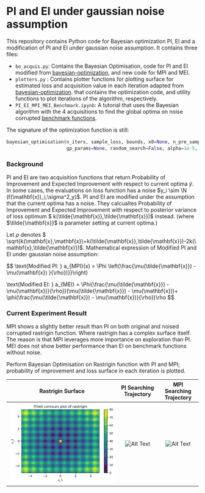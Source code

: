 # PI and EI under gaussian noise assumption

This repository contains Python code for Bayesian optimization PI, EI and a modification of PI and EI under gaussian noise assumption.
 It contains three files:

* `bo_acquis.py`: Contains the Bayesian Optimisation, code for PI and EI modified from [bayesian-optimization](https://github.com/thuijskens/bayesian-optimization), and new code for MPI and MEI.
* `plotters.py` : Contains plotter functions for plotting surface for estimated loss and acquisition value in each iteration adapted from [bayesian-optimization](https://github.com/thuijskens/bayesian-optimization).
that contains the optimization code, and utility functions to plot iterations of the algorithm, respectively.
* `PI_EI_MPI_MEI_Benchmark.ipynb`: A tutorial that uses the Bayesian algorithm with the 4 acquisitions to find the global optima on noise corrupted [benchmark functions](http://www.resibots.eu/limbo/bo_benchmarks.html).

The signature of the optimization function is still:

```python
bayesian_optimisation(n_iters, sample_loss, bounds, x0=None, n_pre_samples=5,
                      gp_params=None, random_search=False, alpha=1e-5, epsilon=1e-7)
```

### Background

PI and EI are two acquisition functions that return Probability of Improvement and Expected Improvement with respect to current optima $\tilde{y}$.
In some cases, the evaluations on loss function has a noise $y_i \sim \N (f(\mathbf{x})_i,\sigma^2_y)$. 
PI and EI are modified under the assumption that the current optima has a noise. They calcualtes Probability of Improvement and Expected Improvement with respect to 
posterior variance of loss optimum $ k(\tilde{\mathbf{x}},\tilde{\mathbf{x}})$ instead.  (where $\tilde{\mathbf{x}}$ is parameter setting at current optima.)

 Let $\rho$ denotes $ \sqrt{k(\mathbf{x},\mathbf{x})+k(\tilde{\mathbf{x}},\tilde{\mathbf{x}})-2k(\mathbf{x},\tilde{\mathbf{x}})$. Mathematical expression of Modified PI and EI under gaussian noise assumption:

$$
\text{Modified PI: }  a_{MPI}(x) = \Phi \left(\frac{\mu(\tilde{\mathbf{x}}) - \mu(\mathbf{x}) }{\rho})}}\right)

\text{Modified EI: } a_{MEI} = \Phi(\frac{\mu(\tilde{\mathbf{x}}) - \mu(\mathbf{x})}{\rho})(\mu(\tilde{\mathbf{x}}) - \mu(\mathbf{x}))+
        \phi(\frac{\mu(\tilde{\mathbf{x}}) - \mu(\mathbf{x})}{\rho})\rho
$$

### Current Experiment Result

MPI shows a slightly better result than PI on both original and noised corrupted rastrigin function.
Where rastrigin has a complex surface itself.
The reason is that MPI leverages more importance on exploration than PI.
MEI does not show better performance than EI on benchmark functions without noise.

Perform Bayesian Optimisation on Rastrigin function with PI and MPI; probability of improvement and loss surface in each iteration is plotted.

| Rastrigin Surface | PI Searching Trajectory             |  MPI Searching Trajectory |
:-------------------------:|:-------------------------: |:-------------------------:
| ![Alt Text](.\rastrigin\real_loss_rastrigin.png) | ![Alt Text](.\rastrigin\noise_less\PI_rastrigin\bo_2d_new_data.gif)  |  ![Alt Text](.\rastrigin\noise_less\MPI_rastrigin\bo_2d_new_data.gif)


